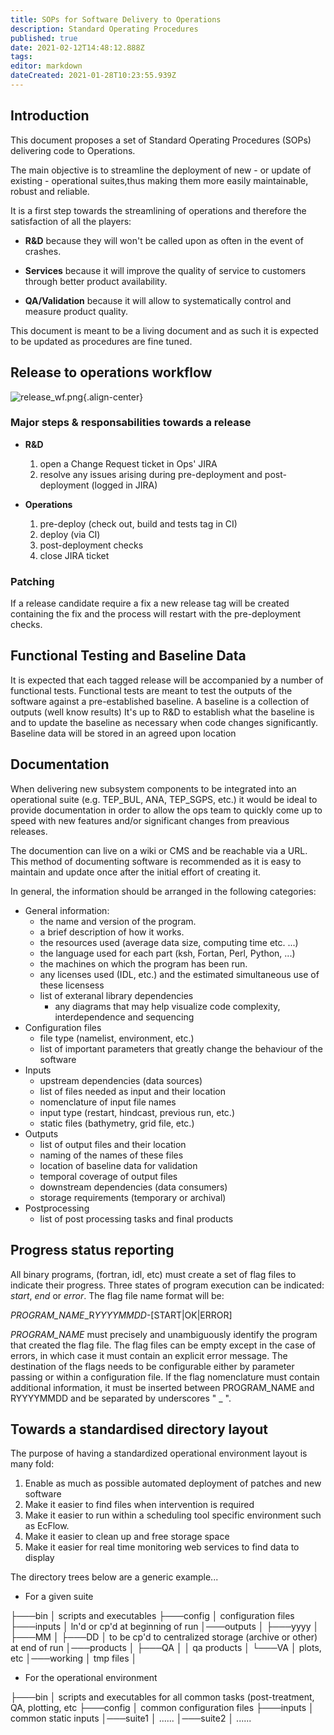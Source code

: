 ```yaml
---
title: SOPs for Software Delivery to Operations
description: Standard Operating Procedures
published: true
date: 2021-02-12T14:48:12.888Z
tags: 
editor: markdown
dateCreated: 2021-01-28T10:23:55.939Z
---
```


## Introduction
This document proposes a set of Standard Operating Procedures (SOPs) delivering code to Operations.

The main objective is to streamline the deployment of new - or update of existing - operational suites,thus making them more easily maintainable, robust and reliable.

It is a first step towards the streamlining of operations and therefore the satisfaction of all the players:

- **R&D** because they will won't be called upon as often in the event of crashes.
 
- **Services** because it will  improve the quality of service to customers through better product availability.
 
- **QA/Validation** because it will allow to systematically control and measure product quality.

This document is meant to be a living document and as such it is expected to be updated as procedures are fine tuned.

## Release to operations workflow

![release_wf.png](/assets/release_wf.png){.align-center}

### Major steps & responsabilities towards a release

- **R&D** 
	1. open a Change Request ticket in Ops' JIRA
  2. resolve any issues arising during pre-deployment and post-deployment (logged in JIRA)

- **Operations**
	1. pre-deploy (check out, build and tests tag in CI)
  2. deploy (via CI)
  3. post-deployment checks
  4. close JIRA ticket
  
### Patching
If a release candidate require a fix a new release tag will be created containing the fix and the process will restart with the pre-deployment checks.

## Functional Testing and Baseline Data

It is expected that each tagged release will be accompanied by a number of functional tests.
Functional tests are meant to test the outputs of the software against a pre-established baseline.
A baseline is a collection of outputs (well know results)
It's up to R&D to establish what the baseline is and to update the baseline as necessary when code changes significantly. 
Baseline data will be stored in an agreed upon location

## Documentation

When delivering new subsystem components to be integrated into an operational suite (e.g. TEP_BUL, ANA, TEP_SGPS, etc.) it would be ideal to provide documentation in order to allow the ops team to quickly come up to speed with new features and/or significant changes from preavious releases.

The documention can live on a wiki or CMS and be reachable via a URL. This method of documenting software is recommended as it is easy to maintain and update once after the initial effort of creating it.

In general, the information should be arranged in the following categories:

- General information:
	- the name and version of the program. 
	- a brief description of how it works. 
	- the resources used (average data size, computing time etc. ...)
	- the language used for each part (ksh, Fortan, Perl, Python, ...)
	- the machines on which the program has been run.
	- any licenses used (IDL, etc.) and the estimated simultaneous use of these licensess
  - list of exteranal library dependencies
	- any diagrams that may help visualize code complexity, interdependence and sequencing
- Configuration files
	- file type (namelist, environment, etc.)
  - list of important parameters that greatly change the behaviour of the software  
- Inputs
	- upstream dependencies (data sources)
	- list of files needed as input and their location
	- nomenclature of input file names
	- input type (restart, hindcast, previous run, etc.)
	- static files (bathymetry, grid file, etc.)
- Outputs
	- list of output files and their location
 	- naming of the names of these files 
	- location of baseline data for validation
	- temporal coverage of output files
	- downstream dependencies (data consumers)
  - storage requirements (temporary or archival)
- Postprocessing
	- list of post processing tasks and final products

## Progress status reporting
 
All binary programs, (fortran, idl, etc) must create a set of flag files to indicate their progress.
Three states of program execution can be indicated: *start*, *end* or *error*. The flag file name format will be:
 
*PROGRAM_NAME*_R*YYYYMMDD*-[START|OK|ERROR]

*PROGRAM_NAME* must precisely and unambiguously identify the program that created the flag file.
The flag files can be empty except in the case of errors, in which case it must contain an explicit error message.
The destination of the flags needs to be configurable either by parameter passing or within a configuration file.
If the flag nomenclature must contain additional information, it must be inserted between PROGRAM_NAME and RYYYYMMDD and be separated by underscores " _ ".

## Towards a standardised directory layout
The purpose of having a standardized operational environment layout is many fold:

1. Enable as much as possible automated deployment of patches and new software
2. Make it easier to find files when intervention is required
3. Make it easier to run within a scheduling tool specific environment such as EcFlow.
4. Make it easier to clean up and free storage space
5. Make it easier for real time monitoring web services to find data to display


The directory trees below are a generic example...

- For a given suite

├───bin
│    scripts and executables 
├───config
│    configuration files
├───inputs
│		 ln'd or cp'd at beginning of run
│───outputs
│   ├───yyyy
│       ├───MM
│           ├───DD
│		 to be cp'd to centralized storage (archive or other) at end of run
│───products
│   ├───QA
│   │    	qa products
│   └───VA
│ 				plots, etc
│───working
│				  tmp files
│

- For the operational environment

├───bin
│    scripts and executables for all common tasks (post-treatment, QA, plotting, etc
├───config
│    common configuration files
├───inputs
│		  common static inputs
│───suite1
│     ......
│───suite2
│     ......